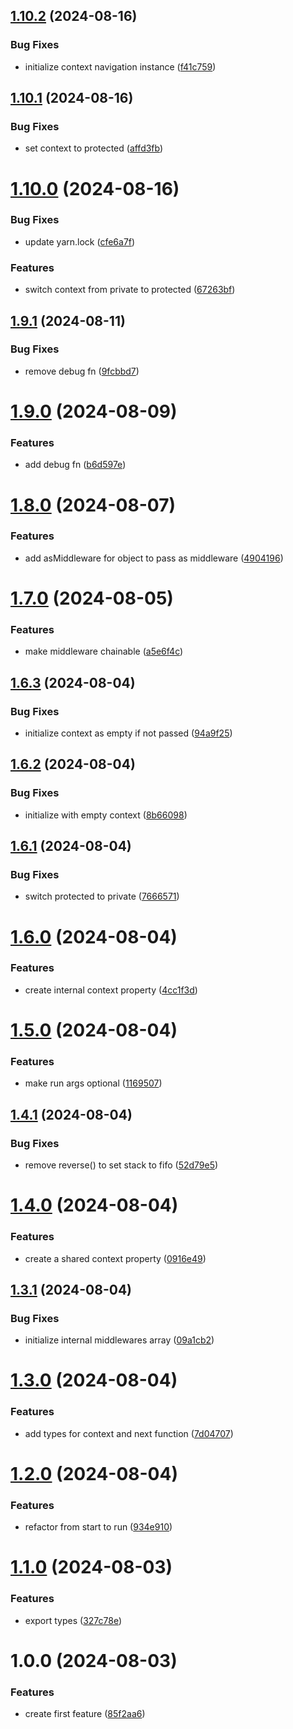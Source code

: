 ## [1.10.2](https://github.com/hive-o/middleware/compare/middleware-v1.10.1...middleware-v1.10.2) (2024-08-16)


### Bug Fixes

* initialize context navigation instance ([f41c759](https://github.com/hive-o/middleware/commit/f41c759877b04e4fd05561a30faa98863c5b8c8f))

## [1.10.1](https://github.com/hive-o/middleware/compare/middleware-v1.10.0...middleware-v1.10.1) (2024-08-16)


### Bug Fixes

* set context to protected ([affd3fb](https://github.com/hive-o/middleware/commit/affd3fb8b9ae8304dfa7b0fc0a754af8e3edb136))

# [1.10.0](https://github.com/hive-o/middleware/compare/middleware-v1.9.1...middleware-v1.10.0) (2024-08-16)


### Bug Fixes

* update yarn.lock ([cfe6a7f](https://github.com/hive-o/middleware/commit/cfe6a7f7c06ce903092469e94eac3ba9b72fd9e7))


### Features

* switch context from private to protected ([67263bf](https://github.com/hive-o/middleware/commit/67263bfd392ef0a5e8f7baf3f7714932bccb68b7))

## [1.9.1](https://github.com/hive-o/middleware/compare/middleware-v1.9.0...middleware-v1.9.1) (2024-08-11)


### Bug Fixes

* remove debug fn ([9fcbbd7](https://github.com/hive-o/middleware/commit/9fcbbd7e27818aa264988d403ce2f0b57f718626))

# [1.9.0](https://github.com/hive-o/middleware/compare/middleware-v1.8.0...middleware-v1.9.0) (2024-08-09)


### Features

* add debug fn ([b6d597e](https://github.com/hive-o/middleware/commit/b6d597ebd1a66eaf8dc61ecd3957383d114ecb94))

# [1.8.0](https://github.com/hive-o/middleware/compare/middleware-v1.7.0...middleware-v1.8.0) (2024-08-07)


### Features

* add asMiddleware for object to pass as middleware ([4904196](https://github.com/hive-o/middleware/commit/4904196a79d2aad142a39181084ef152c5f70782))

# [1.7.0](https://github.com/hive-o/middleware/compare/middleware-v1.6.3...middleware-v1.7.0) (2024-08-05)


### Features

* make middleware chainable ([a5e6f4c](https://github.com/hive-o/middleware/commit/a5e6f4c7028ade17ba96ff9bc0fc356693497322))

## [1.6.3](https://github.com/hive-o/middleware/compare/middleware-v1.6.2...middleware-v1.6.3) (2024-08-04)


### Bug Fixes

* initialize context as empty if not passed ([94a9f25](https://github.com/hive-o/middleware/commit/94a9f251e493a55ee346498da4d0a761a230c698))

## [1.6.2](https://github.com/hive-o/middleware/compare/middleware-v1.6.1...middleware-v1.6.2) (2024-08-04)


### Bug Fixes

* initialize with empty context ([8b66098](https://github.com/hive-o/middleware/commit/8b660980a8c3658baefcc6b00728e0670521f42d))

## [1.6.1](https://github.com/hive-o/middleware/compare/middleware-v1.6.0...middleware-v1.6.1) (2024-08-04)


### Bug Fixes

* switch protected to private ([7666571](https://github.com/hive-o/middleware/commit/7666571e451262789b7f0f2b085144aa8924c400))

# [1.6.0](https://github.com/hive-o/middleware/compare/middleware-v1.5.0...middleware-v1.6.0) (2024-08-04)


### Features

* create internal context property ([4cc1f3d](https://github.com/hive-o/middleware/commit/4cc1f3d4038f162018f858cc6ca1d7002c045064))

# [1.5.0](https://github.com/hive-o/middleware/compare/middleware-v1.4.1...middleware-v1.5.0) (2024-08-04)


### Features

* make run args optional ([1169507](https://github.com/hive-o/middleware/commit/1169507e8aadf49478824008336b7779285a4c7a))

## [1.4.1](https://github.com/hive-o/middleware/compare/middleware-v1.4.0...middleware-v1.4.1) (2024-08-04)


### Bug Fixes

* remove reverse() to set stack to fifo ([52d79e5](https://github.com/hive-o/middleware/commit/52d79e589ab191e00e8e4081fc5d6cec34230aa8))

# [1.4.0](https://github.com/hive-o/middleware/compare/middleware-v1.3.1...middleware-v1.4.0) (2024-08-04)


### Features

* create a shared context property ([0916e49](https://github.com/hive-o/middleware/commit/0916e49ff442338aab9796a93ff97874501111a3))

## [1.3.1](https://github.com/hive-o/middleware/compare/middleware-v1.3.0...middleware-v1.3.1) (2024-08-04)


### Bug Fixes

* initialize internal middlewares array ([09a1cb2](https://github.com/hive-o/middleware/commit/09a1cb259b7b56f24adde65208979c586e22d51c))

# [1.3.0](https://github.com/hive-o/middleware/compare/middleware-v1.2.0...middleware-v1.3.0) (2024-08-04)


### Features

* add types for context and next function ([7d04707](https://github.com/hive-o/middleware/commit/7d047072742e786494b6a633d2275d84746f97cd))

# [1.2.0](https://github.com/hive-o/middleware/compare/middleware-v1.1.0...middleware-v1.2.0) (2024-08-04)


### Features

* refactor from start to run ([934e910](https://github.com/hive-o/middleware/commit/934e910328dc8c742106ae9b30254355c66c2438))

# [1.1.0](https://github.com/hive-o/middleware/compare/middleware-v1.0.0...middleware-v1.1.0) (2024-08-03)


### Features

* export types ([327c78e](https://github.com/hive-o/middleware/commit/327c78ea41c89a0e66e4abe2ff5ed71a1e4734bb))

# 1.0.0 (2024-08-03)


### Features

* create first feature ([85f2aa6](https://github.com/hive-o/middleware/commit/85f2aa6d9bac89d213b6bcee0e75703c4aaa77f5))
